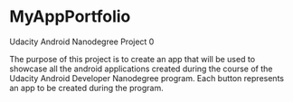 # MyAppPortfolio
Udacity Android Nanodegree Project 0

The purpose of this project is to create an app that will be used to showcase all the android applications created during the course of the Udacity Android Developer Nanodegree program. Each button represents an app to be created during the program.
